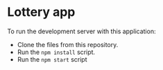 # Lottery app
To run the development server with this application:

- Clone the files from this repository.
- Run the `npm install` script.
- Run the `npm start` script

